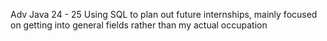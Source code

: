 Adv Java 24 - 25 
Using SQL to plan out future internships, mainly focused on getting into general fields rather than my actual occupation
